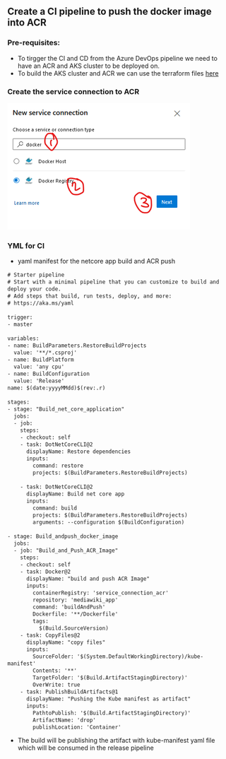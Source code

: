 ## Create a CI pipeline to push the docker image into ACR

### Pre-requisites:
- To tirgger the CI and CD from the Azure DevOps pipeline we need to have an ACR and AKS cluster to be deployed on.
- To build the AKS cluster and ACR we can use the terraform files [here](../ACR%20and%20AKS%20-%20Terraform/)

### Create the service connection to ACR
![ACR Service connection](../../image/service_connection_acr_1.png)

### YML for CI
- yaml manifest for the netcore app build and ACR push

```
# Starter pipeline
# Start with a minimal pipeline that you can customize to build and deploy your code.
# Add steps that build, run tests, deploy, and more:
# https://aka.ms/yaml

trigger:
- master

variables:
- name: BuildParameters.RestoreBuildProjects
  value: '**/*.csproj'
- name: BuildPlatform
  value: 'any cpu'
- name: BuildConfiguration
  value: 'Release'
name: $(date:yyyyMMdd)$(rev:.r)

stages:
- stage: "Build_net_core_application"
  jobs:
  - job:
    steps:
    - checkout: self
    - task: DotNetCoreCLI@2
      displayName: Restore dependencies
      inputs:
        command: restore
        projects: $(BuildParameters.RestoreBuildProjects)

    - task: DotNetCoreCLI@2
      displayName: Build net core app
      inputs:
        command: build
        projects: $(BuildParameters.RestoreBuildProjects)
        arguments: --configuration $(BuildConfiguration)

- stage: Build_andpush_docker_image
  jobs:
  - job: "Build_and_Push_ACR_Image"
    steps:
    - checkout: self
    - task: Docker@2
      displayName: "build and push ACR Image"
      inputs:
        containerRegistry: 'service_connection_acr'
        repository: 'mediawiki_app'
        command: 'buildAndPush'
        Dockerfile: '**/Dockerfile'
        tags: 
          $(Build.SourceVersion)
    - task: CopyFiles@2
      displayName: "copy files"
      inputs:
        SourceFolder: '$(System.DefaultWorkingDirectory)/kube-manifest'
        Contents: '**'
        TargetFolder: '$(Build.ArtifactStagingDirectory)'
        OverWrite: true
    - task: PublishBuildArtifacts@1
      displayName: "Pushing the Kube manifest as artifact"
      inputs:
        PathtoPublish: '$(Build.ArtifactStagingDirectory)'
        ArtifactName: 'drop'
        publishLocation: 'Container'
```
- The build will be publishing the artifact with kube-manifest yaml file which will be consumed in the release pipeline